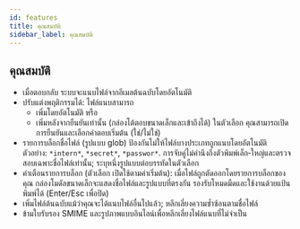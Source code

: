 ```yaml
---
id: features
title: คุณสมบัติ
sidebar_label: คุณสมบัติ
---
```


## คุณสมบัติ

- เมื่อตอบกลับ ระบบจะแนบไฟล์จากอีเมลต้นฉบับโดยอัตโนมัติ
- ปรับแต่งพฤติกรรมได้: ไฟล์แนบสามารถ
  - เพิ่มโดยอัตโนมัติ หรือ
  - เพิ่มหลังจากยืนยันเท่านั้น (กล่องโต้ตอบขนาดเล็กและเข้าถึงได้) ในตัวเลือก คุณสามารถเปิดการยืนยันและเลือกคำตอบเริ่มต้น (ใช่/ไม่ใช่)
- รายการบล็อกชื่อไฟล์ (รูปแบบ glob) ป้องกันไม่ให้ไฟล์บางประเภทถูกแนบโดยอัตโนมัติ ตัวอย่าง: `*intern*`, `*secret*`, `*passwor*`.
  การจับคู่ไม่คำนึงถึงตัวพิมพ์เล็ก‑ใหญ่และตรวจสอบเฉพาะชื่อไฟล์เท่านั้น; ระบุหนึ่งรูปแบบต่อบรรทัดในตัวเลือก
- คำเตือนรายการบล็อก (ตัวเลือก เปิดใช้ตามค่าเริ่มต้น): เมื่อไฟล์ถูกตัดออกโดยรายการบล็อกของคุณ กล่องโมดัลขนาดเล็กจะแสดงชื่อไฟล์และรูปแบบที่ตรงกัน รองรับโหมดมืดและใช้งานด้วยแป้นพิมพ์ได้ (Enter/Esc เพื่อปิด)
- เพิ่มไฟล์ต้นฉบับแม้ว่าคุณจะได้แนบไฟล์อื่นไปแล้ว; หลีกเลี่ยงความซ้ำซ้อนตามชื่อไฟล์
- ข้ามใบรับรอง SMIME และรูปภาพแบบอินไลน์เพื่อหลีกเลี่ยงไฟล์แนบที่ไม่จำเป็น
